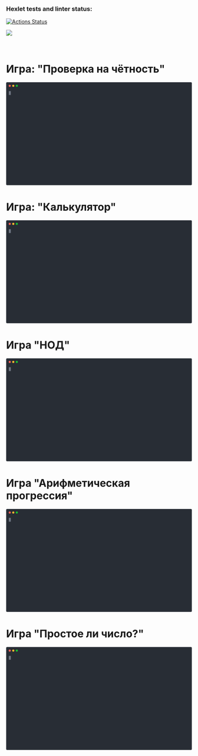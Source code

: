 ### Hexlet tests and linter status:
[![Actions Status](https://github.com/DeXXteR73/frontend-project-lvl1/workflows/hexlet-check/badge.svg)](https://github.com/DeXXteR73/frontend-project-lvl1/actions)

<a href="https://codeclimate.com/github/DeXXteR73/frontend-project-lvl1/maintainability"><img src="https://api.codeclimate.com/v1/badges/fe69c4f397b10062bece/maintainability" /></a>

<br><h1>Игра: "Проверка на чётность"</h1>
<img src="svg/brain-even.svg"></img>
<br><h1>Игра: "Калькулятор"</h1>
<img src="svg/brain-calc.svg"></img>
<br><h1>Игра "НОД"</h1>
<img src="svg/brain-gcd.svg"></img>
<br><h1>Игра "Арифметическая прогрессия"</h1>
<img src="svg/brain-progression.svg"></img>
<br><h1>Игра "Простое ли число?"</h1>
<img src="svg/brain-prime.svg"></img>